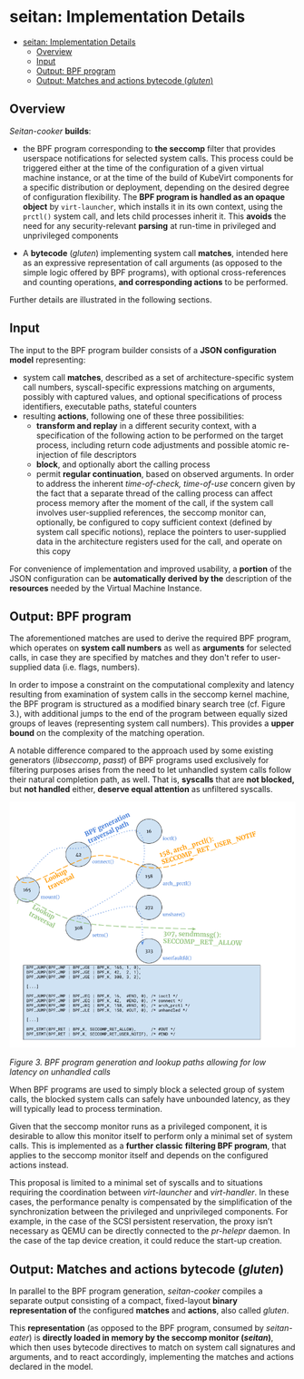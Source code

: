 # seitan: Implementation Details

- [seitan: Implementation Details](#seitan--implementation-details)
  * [Overview](#overview)
  * [Input](#input)
  * [Output: BPF program](#output--bpf-program)
  * [Output: Matches and actions bytecode
    (_gluten_)](#output--matches-and-actions-bytecode---gluten--)

## Overview

_Seitan-cooker_ **builds**:

* the BPF program corresponding to **the seccomp** filter that provides
  userspace notifications for selected system calls. This process could be
triggered either at the time of the configuration of a given virtual machine
instance, or at the time of the build of KubeVirt components for a specific
distribution or deployment, depending on the desired degree of configuration
flexibility.  The **BPF program is** **handled as an opaque object** by
`virt-launcher`, which installs it in its own context, using the `prctl()`
system call, and lets child processes inherit it. This **avoids** the need for
any security-relevant **parsing** at run-time in privileged and unprivileged
components

* A **bytecode** (_gluten_) implementing system call **matches**, intended here
  as an expressive representation of call arguments (as opposed to the simple
logic offered by BPF programs), with optional cross-references and counting
operations, **and corresponding actions** to be performed.

Further details are illustrated in the following sections.


## Input

The input to the BPF program builder consists of a **JSON configuration model**
representing:



* system call **matches**, described as a set of architecture-specific system
  call numbers, syscall-specific expressions matching on arguments, possibly
with captured values, and optional specifications of process identifiers,
executable paths, stateful counters
* resulting **actions**, following one of these three possibilities:
    * **transform and replay** in a different security context, with a
      specification of the following action to be performed on the target
process, including return code adjustments and possible atomic re-injection of
file descriptors
    * **block**, and optionally abort the calling process
    * permit **regular continuation**, based on observed arguments. In order to
      address the inherent _time-of-check, time-of-use_ concern given by the
fact that a separate thread of the calling process can affect process memory
after the moment of the call, if the system call involves user-supplied
references, the seccomp monitor can, optionally, be configured to copy
sufficient context (defined by system call specific notions), replace the
pointers to user-supplied data in the architecture registers used for the call,
and operate on this copy

For convenience of implementation and improved usability, a **portion** of the
JSON configuration can be **automatically derived by the** description of the
**resources** needed by the Virtual Machine Instance.


## Output: BPF program

The aforementioned matches are used to derive the required BPF program, which
operates on **system call numbers** as well as **arguments** for selected calls,
in case they are specified by matches and they don't refer to user-supplied data
(i.e. flags, numbers).

In order to impose a constraint on the computational complexity and latency
resulting from examination of system calls in the seccomp kernel machine, the
BPF program is structured as a modified binary search tree (cf. Figure 3.), with
additional jumps to the end of the program between equally sized groups of
leaves (representing system call numbers). This provides a  **upper bound** on
the complexity of the matching operation.

A notable difference compared to the approach used by some existing generators
(_libseccomp_, _passt_) of BPF programs used exclusively for filtering purposes
arises from the need to let unhandled system calls follow their natural
completion path, as well. That is, **syscalls** that are **not blocked,** but
**not handled** either, **deserve equal attention** as unfiltered syscalls.


![](pic/BPF-program-generation-overview.png)

*Figure 3. BPF program generation and lookup paths allowing for low latency on
unhandled calls*

When BPF programs are used to simply block a selected group of system calls, the
blocked system calls can safely have unbounded latency, as they will typically
lead to process termination.

Given that the seccomp monitor runs as a privileged component, it is desirable
to allow this monitor itself to perform only a minimal set of system calls. This
is implemented as a **further** **classic** **filtering BPF program**, that
applies to the seccomp monitor itself and depends on the configured actions
instead.

This proposal is limited to a minimal set of syscalls and to situations
requiring the coordination between _virt-launcher_ and _virt-handler_. In these
cases, the performance penalty is compensated by the simplification of the
synchronization between the privileged and unprivileged components. For example,
in the case of the SCSI persistent reservation, the proxy isn’t necessary as
QEMU can be directly connected to the _pr-helepr_ daemon. In the case of the tap
device creation, it could reduce the start-up creation.


## Output: Matches and actions bytecode (_gluten_)

In parallel to the BPF program generation, _seitan-cooker_ compiles a separate
output consisting of a compact, fixed-layout **binary representation of** the
configured **matches** and **actions**, also called _gluten_.

This **representation** (as opposed to the BPF program, consumed by
_seitan-eater_) is **directly loaded in memory by the seccomp monitor
(_seitan_)**, which then uses bytecode directives to match on system call
signatures and arguments, and to react accordingly, implementing the matches and
actions declared in the model.

